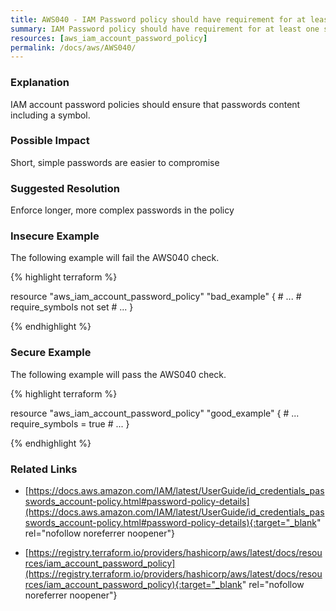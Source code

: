 ```yaml
---
title: AWS040 - IAM Password policy should have requirement for at least one symbol in the password.
summary: IAM Password policy should have requirement for at least one symbol in the password. 
resources: [aws_iam_account_password_policy] 
permalink: /docs/aws/AWS040/
---
```

### Explanation


IAM account password policies should ensure that passwords content including a symbol.


### Possible Impact
Short, simple passwords are easier to compromise

### Suggested Resolution
Enforce longer, more complex passwords in the policy


### Insecure Example

The following example will fail the AWS040 check.

{% highlight terraform %}

resource "aws_iam_account_password_policy" "bad_example" {
	# ...
	# require_symbols not set
	# ...
}

{% endhighlight %}



### Secure Example

The following example will pass the AWS040 check.

{% highlight terraform %}

resource "aws_iam_account_password_policy" "good_example" {
	# ...
	require_symbols = true
	# ...
}

{% endhighlight %}



### Related Links


- [https://docs.aws.amazon.com/IAM/latest/UserGuide/id_credentials_passwords_account-policy.html#password-policy-details](https://docs.aws.amazon.com/IAM/latest/UserGuide/id_credentials_passwords_account-policy.html#password-policy-details){:target="_blank" rel="nofollow noreferrer noopener"}

- [https://registry.terraform.io/providers/hashicorp/aws/latest/docs/resources/iam_account_password_policy](https://registry.terraform.io/providers/hashicorp/aws/latest/docs/resources/iam_account_password_policy){:target="_blank" rel="nofollow noreferrer noopener"}


